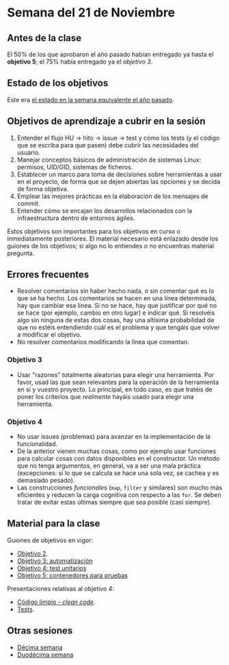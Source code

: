 # Semana del 21 de Noviembre

## Antes de la clase

El 50% de los que aprobaron el año pasado habían entregado ya hasta el **objetivo 5**; el 75%
había entregado ya el *objetivo 3*.

## Estado de los objetivos

Este era [el estado en la semana equivalente el año
pasado](../sesiones-21-22/semana-11.md).

## Objetivos de aprendizaje a cubrir en la sesión

1. Entender el flujo HU → hito → issue → test y cómo los tests (y el código que
   se escriba para que pasen) debe cubrir las necesidades del usuario.
1. Manejar conceptos básicos de administración de sistemas Linux: permisos,
   UID/GID, sistemas de ficheros.
2. Establecer un marco para toma de decisiones sobre herramientas a usar en el
   proyecto, de forma que se dejen abiertas las opciones y se decida de forma
   objetiva.
3. Emplear las mejores prácticas en la elaboración de los mensajes de commit.
4. Entender cómo se encajan los desarrollos relacionados con la infraestructura
   dentro de entornos ágiles.

Estos objetivos son importantes para los objetivos en curso o inmediatamente
posteriores. El material necesario está enlazado desde los guiones de los
objetivos; si algo no lo entiendes o no encuentras material pregunta.

## Errores frecuentes

* Resolver comentarios sin haber hecho nada, o sin comentar qué es lo que se ha
  hecho. Los comentarios se hacen en una línea determinada, hay que cambiar esa
  línea. Si no se hace, hay que justificar por qué no se hace (por ejemplo,
  cambio en otro lugar) e indicar qué. Si resolvéis algo sin ninguna de estas
  dos cosas, hay una altísima probabilidad de que no estéis entendiendo cuál es
  el problema y que tengáis que volver a modificar el objetivo.
* No resolver comentarios modificando la línea que comentan.

### Objetivo 3

* Usar "razones" totalmente aleatorias para elegir una herramienta. Por favor,
  usad las que sean relevantes para la operación de la herramienta en si y
  vuestro proyecto. Lo principal, en todo caso, es que tratéis de poner los
  criterios que *realmente* hayáis usado para elegir una herramienta.

### Objetivo 4

* No usar issues (problemas) para avanzar en la implementación de la
  funcionalidad.
* De la anterior vienen muchas cosas, como por ejemplo usar funciones para
  calcular cosas con datos disponibles en el constructor. Un método que no tenga
  argumentos, en general, va a ser una mala práctica (excepciones: si lo que se
  calcula se hace una sola vez, se cachea y es demasiado pesado).
* Las construcciones *funcionales* (`map`, `filter` y similares) son mucho más
  eficientes y reducen la carga cognitiva con respecto a las `for`. Se deben
  tratar de evitar estas últimas siempre que sea posible (casi siempre).

## Material para la clase

Guiones de objetivos en vigor:

* [Objetivo 2](https://jj.github.io/IV/documentos/proyecto/2.Entidad).
* [Objetivo 3:
  automatización](http://jj.github.io/IV/documentos/proyecto/3.Automatizar)
* [Objetivo 4: test unitarios](http://jj.github.io/IV/documentos/proyecto/4.Tests)
* [Objetivo 5: contenedores para
  pruebas](http://jj.github.io/IV/documentos/proyecto/5.Docker)

Presentaciones relativas al objetivo 4:
* [Código limpio - *clean code*](https://jj.github.io/IV/preso/limpio.html).
* [Tests](https://jj.github.io/IV/preso/tests.html).


## Otras sesiones

* [Décima semana](semana-10.md)
* [Duodécima semana](semana-12.md)

